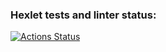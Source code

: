 ### Hexlet tests and linter status:
[![Actions Status](https://github.com/ynb4gang/java-project-78/actions/workflows/hexlet-check.yml/badge.svg)](https://github.com/ynb4gang/java-project-78/actions)